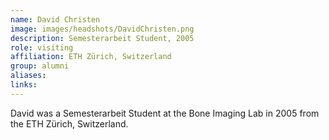 ```yaml
---
name: David Christen
image: images/headshots/DavidChristen.png
description: Semesterarbeit Student, 2005
role: visiting
affiliation: ETH Zürich, Switzerland
group: alumni
aliases: 
links:
---
```


David was a Semesterarbeit Student at the Bone Imaging Lab in 2005 from the ETH Zürich, Switzerland.
